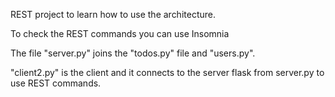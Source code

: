 REST project to learn how to use the architecture.

To check the REST commands you can use Insomnia

The file "server.py" joins the "todos.py" file and "users.py". 

"client2.py" is the client and it connects to the server flask from server.py to use REST commands. 
